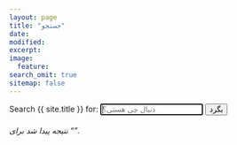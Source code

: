 ```yaml
---
layout: page
title: "جستجو"
date:
modified:
excerpt:
image:
  feature:
search_omit: true
sitemap: false
---
```


<!-- Search form -->
<form method="get" action="{{ site.url }}/search/" data-search-form class="simple-search">
  <label for="q">Search {{ site.title }} for:</label>
  <input type="search" name="q" id="q" placeholder="دنبال چی هستی؟" data-search-input id="goog-wm-qt" autofocus />
  <input type="submit" value="بگرد" id="goog-wm-sb" />
</form>

<!-- Search results placeholder -->
<h6 data-search-found>
  <span data-search-found-count></span> نتیجه پیدا شد برای &ldquo;<span data-search-found-term></span>&rdquo;.
</h6>
<ul class="post-list" data-search-results></ul>

<!-- Search result template -->
<script type="text/x-template" id="search-result">
  <li><article>
    <a href="##Url##">##Title## <span class="excerpt">##Excerpt##</span></a>
  </article></li>
</script>
